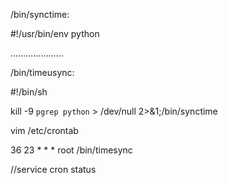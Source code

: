 /bin/synctime:

#!/usr/bin/env python

.....................

/bin/timeusync:

#!/bin/sh

kill -9 `pgrep python` > /dev/null 2>&1;/bin/synctime



vim /etc/crontab

36 23 * * * root /bin/timesync

//service cron status
